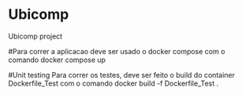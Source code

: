 # Ubicomp
Ubicomp project

#Para correr a aplicacao deve ser usado o docker compose com o comando docker compose up 

#Unit testing
Para correr os testes, deve ser feito o build do container Dockerfile_Test com o comando docker build -f Dockerfile_Test .